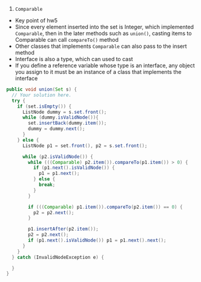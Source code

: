 1. `Comparable`
  - Key point of hw5
  - Since every element inserted into the set is Integer, which implemented `Comparable`, then in the later methods such as `union()`, casting items to Comparable can call `compareTo()` method
  - Other classes that implements `Comparable` can also pass to the insert method
  - Interface is also a type, which can used to cast
  - If you define a reference variable whose type is an interface, any object you assign to it must be an instance of a class that implements the interface
  ```java
  public void union(Set s) {
    // Your solution here.
    try {
      if (set.isEmpty()) {
        ListNode dummy = s.set.front();
        while (dummy.isValidNode()){
          set.insertBack(dummy.item());
          dummy = dummy.next();
        }
      } else {
        ListNode p1 = set.front(), p2 = s.set.front();

        while (p2.isValidNode()) {
          while (((Comparable) p2.item()).compareTo(p1.item()) > 0) {
            if (p1.next().isValidNode()) {
              p1 = p1.next();
            } else {
              break;
            }
          }

          if (((Comparable) p1.item()).compareTo(p2.item()) == 0) {
            p2 = p2.next();
          }

          p1.insertAfter(p2.item());
          p2 = p2.next();
          if (p1.next().isValidNode()) p1 = p1.next().next();
        }
      }
    } catch (InvalidNodeException e) {

    }
  }
  ```
